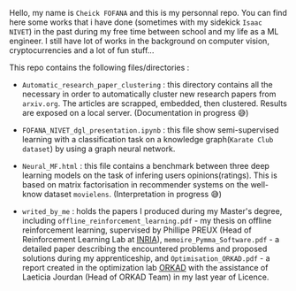 Hello, my name is `Cheick FOFANA` and this is my personnal repo. You can find here some works that i have done (sometimes with my sidekick `Isaac NIVET`) in the past during my free time between school and my life as a ML engineer. I still have lot of works in the background on computer vision, cryptocurrencies and a lot of fun stuff...


This repo contains the following files/directories : 

- `Automatic_research_paper_clustering` : this directory contains all the necessary in order to automatically cluster new research papers from `arxiv.org`. The articles are scrapped, embedded, then clustered. Results are exposed on a local server. (Documentation in progress 😅)

- `FOFANA_NIVET_dgl_presentation.ipynb` : this file show semi-supervised learning with a classification task on a knowledge graph(`Karate Club dataset`) by using a graph neural network.

- `Neural_MF.html` : this file contains a benchmark between three deep learning models on the task of infering users opinions(ratings). This is based on matrix factorisation in recommender systems on the well-know dataset `movielens`. (Interpretation in progress 😅)

- `writed_by_me` : holds the papers I produced during my Master's degree, including `offline_reinforcement_learning.pdf` - my thesis on offline reinforcement learning, supervised by Phillipe PREUX (Head of Reinforcement Learning Lab at [INRIA](https://hal.inria.fr/hal-00736322)), `memoire_Pymma_Software.pdf` - a detailed paper describing the encountered problems and proposed solutions during my apprenticeship, and `Optimisation_ORKAD.pdf` - a report created in the optimization lab [ORKAD](https://www.cristal.univ-lille.fr/equipes/orkad/)  with the assistance of Laeticia Jourdan (Head of ORKAD Team) in my last year of Licence.




